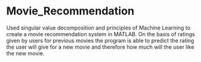 # Movie_Recommendation
Used singular value decomposition and principles of Machine Learning to create a movie recommendation system in MATLAB. On the basis of ratings given by users for previous movies the program is able to predict the rating the user will give for a new movie and therefore how much will the user like the new movie. 
